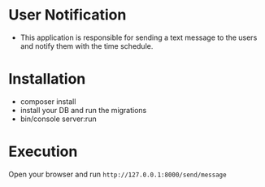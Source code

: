 User Notification
==================

* This application is responsible for sending a text message to the users and notify them
with the time schedule.

# Installation

* composer install
* install your DB and run the migrations
* bin/console server:run

# Execution
Open your browser and run `http://127.0.0.1:8000/send/message`